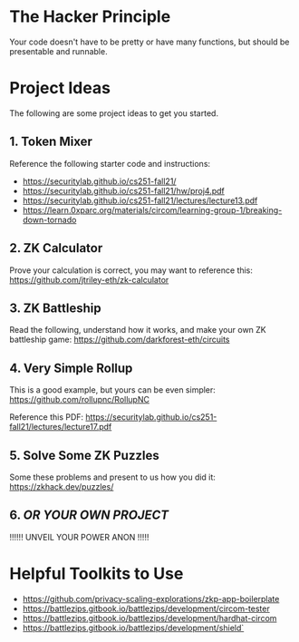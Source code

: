 # The Hacker Principle

Your code doesn't have to be pretty or have many functions, but should be presentable and runnable.

# Project Ideas

The following are some project ideas to get you started.

## 1. Token Mixer

Reference the following starter code and instructions:
- https://securitylab.github.io/cs251-fall21/
- https://securitylab.github.io/cs251-fall21/hw/proj4.pdf
- https://securitylab.github.io/cs251-fall21/lectures/lecture13.pdf
- https://learn.0xparc.org/materials/circom/learning-group-1/breaking-down-tornado

## 2. ZK Calculator

Prove your calculation is correct, you may want to reference this: https://github.com/jtriley-eth/zk-calculator

## 3. ZK Battleship

Read the following, understand how it works, and make your own ZK battleship game: https://github.com/darkforest-eth/circuits

## 4. Very Simple Rollup

This is a good example, but yours can be even simpler: https://github.com/rollupnc/RollupNC 

Reference this PDF: https://securitylab.github.io/cs251-fall21/lectures/lecture17.pdf

## 5. Solve Some ZK Puzzles

Some these problems and present to us how you did it: https://zkhack.dev/puzzles/

## 6. *OR YOUR OWN PROJECT*
!!!!!! UNVEIL YOUR POWER ANON !!!!!

# Helpful Toolkits to Use

- https://github.com/privacy-scaling-explorations/zkp-app-boilerplate
- https://battlezips.gitbook.io/battlezips/development/circom-tester
- https://battlezips.gitbook.io/battlezips/development/hardhat-circom
- https://battlezips.gitbook.io/battlezips/development/shield`
